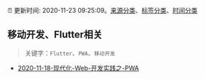 :alarm_clock: 更新时间: 2020-11-23 09:25:09。[来源分类](../README.md)、[标签分类](../TAGS.md)、[时间分类](../TIMELINE.md)

## 移动开发、Flutter相关


> 关键字：`Flutter`、`PWA`、`移动开发`



- [2020-11-18-现代化-Web-开发实践之-PWA](https://juejin.im/post/6896426453303476238) 